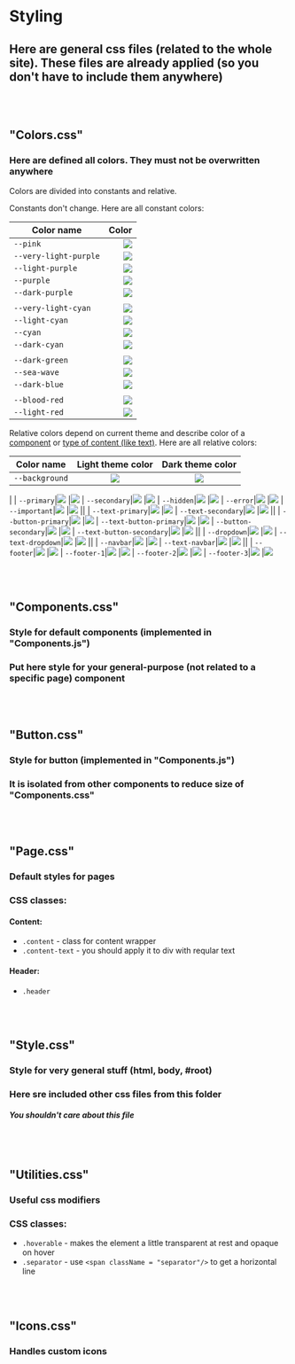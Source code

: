 # Styling
## Here are general css files (related to the whole site). These files are already applied (so you don't have to include them anywhere)  

<br></br>
## "Colors.css"
### Here are defined all colors. They must not be overwritten anywhere
Colors are divided into constants and relative.

Constants don't change. Here are all constant colors:

|Color name    |                    Color                                                                    |
|--------------|--------------------------------------------------------------------------------------------:|
| `--pink`|![](https://via.placeholder.com/15/E0B0FF?text=+) | 
| `--very-light-purple`|![](https://via.placeholder.com/15/D0B0FF?text=+)  |
| `--light-purple`|![](https://via.placeholder.com/15/AA95D1?text=+)  |
| `--purple`|![](https://via.placeholder.com/15/A070B1?text=+)  |
| `--dark-purple`|![](https://via.placeholder.com/15/402051?text=+)|
| | |
|`--very-light-cyan`|![](https://via.placeholder.com/15/E0B0FF?text=+) |
| `--light-cyan`|![](https://via.placeholder.com/15/A8E8D5?text=+) |
| `--cyan`|![](https://via.placeholder.com/15/7DD1C1?text=+) |
| `--dark-cyan`|![](https://via.placeholder.com/15/70B1A1?text=+) |
| | |
| `--dark-green`|![](https://via.placeholder.com/15/335049?text=+) |
| `--sea-wave`|![](https://via.placeholder.com/15/204050?text=+) |
| `--dark-blue`|![](https://via.placeholder.com/15/102030?text=+) |
| | |
| `--blood-red`|![](https://via.placeholder.com/15/aa0000?text=+) |
| `--light-red`|![](https://via.placeholder.com/15/ff7080?text=+) |

Relative colors depend on current theme and describe color of a <ins>component</ins> or <ins>type of content (like text)</ins>. Here are all relative colors:

|Color name    |Light theme color |Dark theme color |
|--------------|:----------------:|:---------------:|
| `--background`|![](https://via.placeholder.com/15/E0FFE8?text=+) | ![](https://via.placeholder.com/15/102030?text=+)
|
| `--primary`|![](https://via.placeholder.com/15/402051?text=+)  |![](https://via.placeholder.com/15/E0FFE8?text=+)
| `--secondary`|![](https://via.placeholder.com/15/70B1A1?text=+)  |![](https://via.placeholder.com/15/70B1A1?text=+)
| `--hidden`|![](https://via.placeholder.com/15/A8E8D5?text=+)  |![](https://via.placeholder.com/15/70B1A1?text=+)
| `--error`|![](https://via.placeholder.com/15/aa0000?text=+)  |![](https://via.placeholder.com/15/ff7080?text=+)
| `--important`|![](https://via.placeholder.com/15/102030?text=+)  |![](https://via.placeholder.com/15/E0FFE8?text=+)
||
| `--text-primary`|![](https://via.placeholder.com/15/402051?text=+)  |![](https://via.placeholder.com/15/E0FFE8?text=+)
| `--text-secondary`|![](https://via.placeholder.com/15/70B1A1?text=+)  |![](https://via.placeholder.com/15/70B1A1?text=+)
||
| `--button-primary`|![](https://via.placeholder.com/15/402051?text=+)  |![](https://via.placeholder.com/15/E0FFE8?text=+)
| `--text-button-primary`|![](https://via.placeholder.com/15/E0FFE8?text=+)  |![](https://via.placeholder.com/15/335049?text=+)
| `--button-secondary`|![](https://via.placeholder.com/15/70B1A1?text=+)  |![](https://via.placeholder.com/15/70B1A1?text=+)
| `--text-button-secondary`|![](https://via.placeholder.com/15/402051?text=+)  |![](https://via.placeholder.com/15/E0FFE8?text=+)
||
| `--dropdown`|![](https://via.placeholder.com/15/402051?text=+)  |![](https://via.placeholder.com/15/E0FFE8?text=+)
| `--text-dropdown`|![](https://via.placeholder.com/15/E0FFE8?text=+)  |![](https://via.placeholder.com/15/102030?text=+)
||
| `--navbar`|![](https://via.placeholder.com/15/A8E8D5?text=+)  |![](https://via.placeholder.com/15/102030?text=+)
| `--text-navbar`|![](https://via.placeholder.com/15/402051?text=+)  |![](https://via.placeholder.com/15/E0FFE8?text=+)
||
| `--footer`|![](https://via.placeholder.com/15/A8E8D5?text=+)  |![](https://via.placeholder.com/15/102030?text=+)
| `--footer-1`|![](https://via.placeholder.com/15/102030?text=+)  |![](https://via.placeholder.com/15/E0B0FF?text=+)
| `--footer-2`|![](https://via.placeholder.com/15/402051?text=+)  |![](https://via.placeholder.com/15/E0FFE8?text=+)
| `--footer-3`|![](https://via.placeholder.com/15/204050?text=+)  |![](https://via.placeholder.com/15/7DD1C1?text=+)



<br></br>
## "Components.css"
### Style for default components (implemented in "Components.js")  
### Put here style for your general-purpose (not related to a specific page) component

<br></br>
## "Button.css"
### Style for button (implemented in "Components.js")  
### It is isolated from other components to reduce size of "Components.css"

<br></br>
## "Page.css"
### Default styles for pages 
### CSS classes: 
#### Content: 
* `.content` - class for content wrapper
* `.content-text` - you should apply it to div with reqular text
#### Header:
* `.header`

<br></br>
## "Style.css"
### Style for very general stuff (html, body, #root)
### Here sre included other css files from this folder
##### You shouldn't care about this file

<br></br>
## "Utilities.css"
### Useful css modifiers
### CSS classes:
* `.hoverable` - makes the element a little transparent at rest and opaque on hover
* `.separator` - use `<span className = "separator"/>` to get a horizontal line

<br></br>
## "Icons.css"
### Handles custom icons
